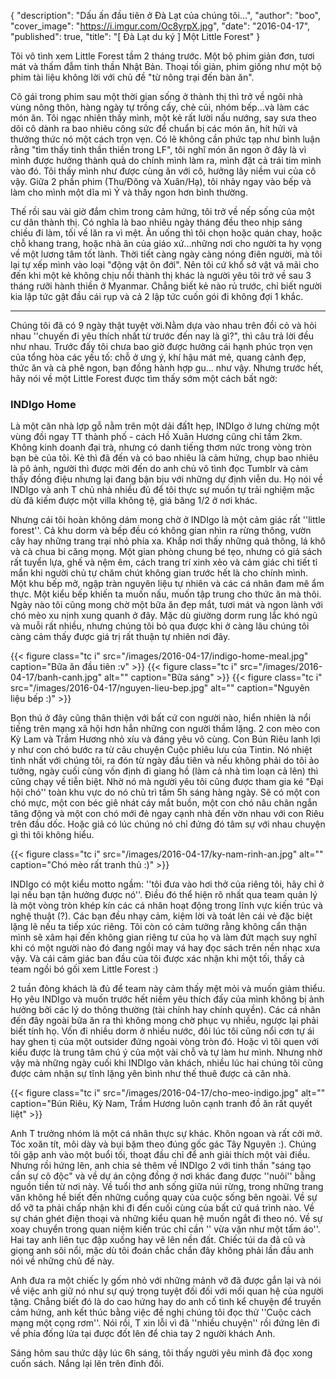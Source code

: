 {
   "description": "Dấu ấn đầu tiên ở Đà Lạt của chúng tôi...",
   "author": "boo",
   "cover_image": "https://i.imgur.com/Oc8yrpX.jpg",
   "date": "2016-04-17",
   "published": true,
   "title": "[ Đà Lạt du ký ] Một Little Forest"
}

Tôi vô tình xem Little Forest tầm 2 tháng trước. Một bộ phim giản đơn, tươi mát và thấm đẫm tinh thần Nhật Bản. Thoại tối giản, phim giống như một bộ phim tài liệu không lời với chủ đề "từ nông trại đến bàn ăn".

<!--more-->

Cô gái trong phim sau một thời gian sống ở thành thị thì trở về ngôi nhà vùng nông thôn, hàng ngày tự trồng cấy, chẻ củi, nhóm bếp...và làm các món ăn. Tôi ngạc nhiên thấy mình, một kẻ rất lười nấu nướng, say sưa theo dõi cô dành ra bao nhiêu công sức để chuẩn bị các món ăn, hít hửi và thưởng thức nó một cách trọn vẹn. Có lẽ không cần phức tạp như bình luận rằng "tìm thấy tinh thần thiền trong LF", tôi nghĩ món ăn ngon ở đây là vì mình được hưởng thành quả do chính mình làm ra, mình đặt cả trái tim mình vào đó. Tôi thấy mình như được cùng ăn với cô, hưởng lây niềm vui của cô vậy.  Giữa 2 phần phim (Thu/Đông và Xuân/Hạ), tôi nhảy ngay vào bếp và làm cho mình một dĩa mì Ý và thấy ngon hơn bình thường.

Thế rồi sau vài giờ đắm chìm trong cảm hứng, tôi trở về nếp sống của một cư dân thành thị. Có nghĩa là bao nhiêu ngày tháng đều theo nhịp sáng chiều đi làm, tối về lăn ra vì mệt. Ăn uống thì tôi chọn hoặc quán chay, hoặc chỗ khang trang, hoặc nhà ăn của giáo xứ...những nơi cho người ta hy vọng về một lương tâm tốt lành. Thời tiết càng ngày càng nóng điên người, mà tôi lại tự xếp mình vào loại "động vật ôn đới". Nên tôi cứ khổ sở vật vã mãi cho đến khi một kẻ không chịu nổi thành thị khác là người yêu tôi trở về sau 3 tháng rưỡi hành thiền ở Myanmar. Chẳng biết kẻ nào rủ trước, chỉ biết người kia lập tức gật đầu cái rụp và cả 2 lập tức cuốn gói đi không đợi 1 khắc.

---

Chúng tôi đã có 9 ngày thật tuyệt vời.Nằm dựa vào nhau trên đồi cỏ và hỏi nhau ''chuyến đi yêu thích nhất từ trước đến nay là gì?", thì câu trả lời đều như nhau. Trước đấy tôi chưa bao giờ được hưởng cái hạnh phúc trọn vẹn của tổng hòa các yếu tố: chỗ ở ưng ý, khí hậu mát mẻ, quang cảnh đẹp, thức ăn và cà phê ngon, bạn đồng hành hợp gu... như vậy. Nhưng trước hết, hãy nói về một Little Forest được tìm thấy sớm một cách bất ngờ:

### INDIgo Home

Là một căn nhà lợp gỗ nằm trên một dải đấ1t hẹp, INDIgo ở lưng chừng một vùng đồi ngay TT thành phố - cách Hồ Xuân Hương cũng chỉ tầm 2km. Không kinh doanh đại trà, nhưng có danh tiếng thơm nức trong vòng tròn bạn bè của tôi. Kẻ thì đã đến và có bao nhiêu là cảm hứng, chụp bao nhiêu là pô ảnh, người thì được mời đến do anh chủ vô tình đọc Tumblr và cảm thấy đồng điệu nhưng lại đang bận bịu với những dự định viễn du. Họ nói về INDIgo và anh T chủ nhà nhiều đủ để tôi thực sự muốn tự trải nghiệm mặc dù đã kiếm được một villa không tệ, giá băng 1/2 ở nơi khác.

Nhưng cái tôi hoàn không dám mong chờ ở INDIgo là một cảm giác rất ''little forest''. Cả khu dorm và bếp đều có không gian nhìn ra rừng thông, vườn cây hay những trang trại nhỏ phía xa. Khắp nơi thấy những quả thông, lá khô và cà chua bi căng mọng. Một gian phòng chung bé tẹo, nhưng có giá sách rất tuyển lựa, ghế và nệm êm, cách trang trí xinh xẻo và cảm giác chi tiết tỉ mẩn khi người chủ tự chăm chút không gian trước hết là cho chính mình. Một khu bếp mở, ngập tràn nguyên liệu tự nhiên và các cá nhân đam mê ẩm thực. Một kiểu bếp khiến ta muốn nấu, muốn tập trung cho thức ăn mà thôi. Ngày nào tôi cũng mong chờ một bữa ăn đẹp mắt, tươi mát và ngon lành với chó mèo xu nịnh xung quanh ở đây. Mặc dù giường dorm rung lắc khó ngủ và muỗi rất nhiều, nhưng chúng tôi bỏ qua được khi ở càng lâu chúng tôi càng cảm thấy được giá trị rất thuận tự nhiên nơi đây.

{{< figure class="tc i" src="/images/2016-04-17/indigo-home-meal.jpg" caption="Bữa ăn đầu tiên :v" >}}
{{< figure class="tc i" src="/images/2016-04-17/banh-canh.jpg" alt="" caption="Bữa sáng" >}}
{{< figure class="tc i" src="/images/2016-04-17/nguyen-lieu-bep.jpg" alt="" caption="Nguyên liệu bếp :)" >}}

Bọn thú ở đây cũng thân thiện với bất cứ con người nào, hiển nhiên là nổi tiếng trên mạng xã hội hơn hẳn những con người thầm lặng. 2 con mèo con Kỳ Lam và Trầm Hương nhỏ xíu và đáng yêu vô cùng. Con Bún Riêu lanh lợi y như con chó bước ra từ câu chuyện Cuộc phiêu lưu của Tintin. Nó nhiệt tình nhất với chúng tôi, ra đón từ ngày đầu tiên và nếu không phải do tôi ảo tưởng, ngày cuối cùng vốn định đi giang hồ (làm cả nhà tìm loạn cả lên) thì cũng chạy về tiễn biệt. Nhờ nó mà người yêu tôi cũng được tham gia ké "Đại hội chó'' toàn khu vực do nó chủ trì tầm 5h sáng hàng ngày. Sẽ có một con chó mực, một con béc giê nhát cáy mắt buồn, một con chó nâu chân ngắn tăng động và một con chó mới đẻ ngay cạnh nhà đến vờn nhau với con Riêu trên đầu dốc. Hoặc giả có lúc chúng nó chỉ đứng đó tâm sự với nhau chuyện gì thì tôi không hiểu.

{{< figure class="tc i" src="/images/2016-04-17/ky-nam-rinh-an.jpg" alt="" caption="Chó mèo rất tranh thủ :)" >}}

INDIgo có một kiểu motto ngầm: ''tôi đưa vào hơi thở của riêng tôi, hãy chỉ ở lại nếu bạn tận hưởng được nó''. Điều đó thể hiện rõ nhất qua team quản lý là một vòng tròn khép kín các cá nhân hoạt động trong lĩnh vực kiến trúc và nghệ thuật (?). Các bạn đều nhạy cảm, kiệm lời và toát lên cái vẻ đặc biệt lặng lẽ nếu ta tiếp xúc riêng. Tôi còn có cảm tưởng rằng không cẩn thận mình sẽ xâm hại đến không gian riêng tư của họ và làm đứt mạch suy nghĩ khi có một người nào đó đang ngồi may vá hay đọc sách trên nền nhạc xưa vậy. Và cái cảm giác  ban đầu của tôi được xác nhận khi một tối, thấy cả team ngồi bó gối xem Little Forest :)

2 tuần đông khách là đủ để team này cảm thấy mệt mỏi và muốn giảm thiểu. Họ yêu INDIgo và muốn trước hết niềm yêu thích đấy của mình không bị ảnh hưởng bởi các lý do thông thường (tài chính hay chính quyền). Các cá nhân đến đây ngoài bữa ăn ra thì không mong chờ phục vụ nhiều, ngược lại phải biết tính họ. Vốn đi nhiều dorm ở nhiều nước, đôi lúc tôi cũng nổi cơn tự ái hay ghen tị của một outsider đứng ngoài vòng tròn đó. Hoặc vì tôi quen với kiểu được là trung tâm chú ý của một vài chỗ và tự làm hư mình. Nhưng nhờ vậy mà những ngày cuối khi INDIgo vãn khách, nhiều lúc hai chúng tôi cũng được cảm nhận sự tĩnh lặng yên bình như thế thuê được cả căn nhà.

{{< figure class="tc i" src="/images/2016-04-17/cho-meo-indigo.jpg" alt="" caption="Bún Riêu, Kỳ Nam, Trầm Hương luôn cạnh tranh đồ ăn rất quyết liệt" >}}

Anh T trưởng nhóm là một cá nhân thực sự khác. Khôn ngoan và rất cởi mở. Tóc xoăn tít, môi dày và bụi bặm theo đúng gốc gác Tây Nguyên :). Chúng tôi gặp anh vào một buổi tối, thoạt đầu chỉ để anh giải thích một vài điều. Nhưng rồi hứng lên, anh chia sẻ thêm về INDIgo 2 với tinh thần "sáng tạo cần sự cô độc" và về dự án cộng đồng ở nơi khác đang được ''nuôi'' bằng nguồn tiền từ nơi này. Về tuổi thơ anh sống giữa núi rừng, trong những trang văn không hề biết đến những cuồng quay của cuộc sống bên ngoài. Về sự dổ vỡ ta phải chấp nhận khi đi đến cuối cùng của bất cứ quá trình nào. Về sự chán ghét điện thoại và những kiểu quan hệ muốn ngắt đi theo nó. Về sự xoay chuyển trong quan niệm kiến trúc chỉ cần '' vừa vặn như một tấm áo''. Hai tay anh liên tục đập xuống hay vẽ lên nền đất. Chiếc túi da đã cũ và giọng anh sôi nổi, mặc dù tôi đoán chắc chắn đây không phải lần đầu anh nói về những chủ đề này.

Anh đưa ra một chiếc ly gốm nhỏ với những mảnh vỡ đã được gắn lại và nói về việc anh giữ nó như sự quý trọng tuyệt đối đối với mối quan hệ của người tặng. Chẳng biết đó là do cao hứng hay do anh cố tình kể chuyện để truyền cảm hứng, anh kết thúc bằng việc đề nghị chúng tôi đọc thử ''Cuộc cách mạng một cọng rơm''. Nói rồi, T xin lỗi vì đã ''nhiều chuyện'' rồi đứng lên đi về phía đống lửa tại được đốt lên để chia tay 2 người khách Anh.

Sáng hôm sau thức dậy lúc 6h sáng, tôi thấy người yêu mình đã đọc xong cuốn sách. Nắng lại lên trên đỉnh đồi.
